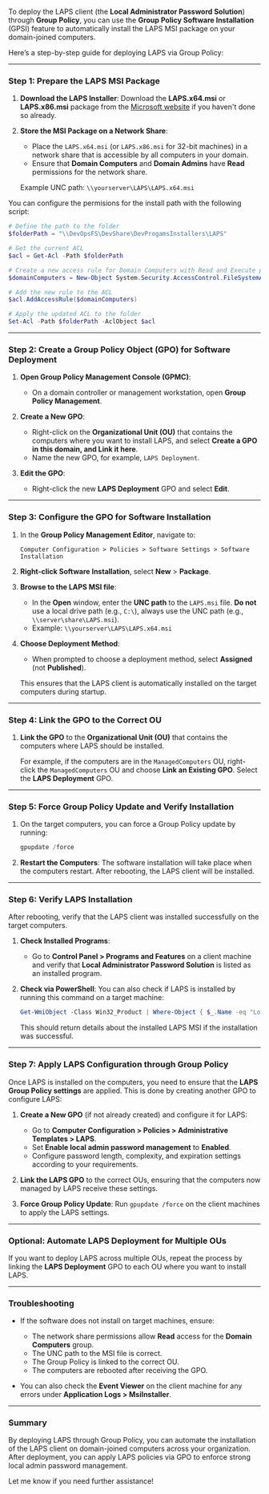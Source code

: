 To deploy the LAPS client (the **Local Administrator Password Solution**) through **Group Policy**, you can use the **Group Policy Software Installation** (GPSI) feature to automatically install the LAPS MSI package on your domain-joined computers.

Here’s a step-by-step guide for deploying LAPS via Group Policy:

---

### **Step 1: Prepare the LAPS MSI Package**

1. **Download the LAPS Installer**:
   Download the **LAPS.x64.msi** or **LAPS.x86.msi** package from the [Microsoft website](https://www.microsoft.com/en-us/download/details.aspx?id=46899) if you haven't done so already.

2. **Store the MSI Package on a Network Share**:
   - Place the `LAPS.x64.msi` (or `LAPS.x86.msi` for 32-bit machines) in a network share that is accessible by all computers in your domain.
   - Ensure that **Domain Computers** and **Domain Admins** have **Read** permissions for the network share.

   Example UNC path: `\\yourserver\LAPS\LAPS.x64.msi`


You can configure the permisions for the install path with the following script:
```powershell
# Define the path to the folder
$folderPath = "\\DevOpsFS\DevShare\DevProgamsInstallers\LAPS"

# Get the current ACL
$acl = Get-Acl -Path $folderPath

# Create a new access rule for Domain Computers with Read and Execute permissions
$domainComputers = New-Object System.Security.AccessControl.FileSystemAccessRule("Domain Computers", "ReadAndExecute", "ContainerInherit,ObjectInherit", "None", "Allow")

# Add the new rule to the ACL
$acl.AddAccessRule($domainComputers)

# Apply the updated ACL to the folder
Set-Acl -Path $folderPath -AclObject $acl
```
---

### **Step 2: Create a Group Policy Object (GPO)** for Software Deployment

1. **Open Group Policy Management Console (GPMC)**:
   - On a domain controller or management workstation, open **Group Policy Management**.

2. **Create a New GPO**:
   - Right-click on the **Organizational Unit (OU)** that contains the computers where you want to install LAPS, and select **Create a GPO in this domain, and Link it here**.
   - Name the new GPO, for example, `LAPS Deployment`.

3. **Edit the GPO**:
   - Right-click the new **LAPS Deployment** GPO and select **Edit**.

---

### **Step 3: Configure the GPO for Software Installation**

1. In the **Group Policy Management Editor**, navigate to:
   ```
   Computer Configuration > Policies > Software Settings > Software Installation
   ```

2. **Right-click Software Installation**, select **New** > **Package**.

3. **Browse to the LAPS MSI file**:
   - In the **Open** window, enter the **UNC path** to the `LAPS.msi` file. **Do not** use a local drive path (e.g., `C:\`), always use the UNC path (e.g., `\\server\share\LAPS.msi`).
   - Example: `\\yourserver\LAPS\LAPS.x64.msi`

4. **Choose Deployment Method**:
   - When prompted to choose a deployment method, select **Assigned** (not **Published**).

   This ensures that the LAPS client is automatically installed on the target computers during startup.

---

### **Step 4: Link the GPO to the Correct OU**

1. **Link the GPO** to the **Organizational Unit (OU)** that contains the computers where LAPS should be installed.

   For example, if the computers are in the `ManagedComputers` OU, right-click the `ManagedComputers` OU and choose **Link an Existing GPO**. Select the **LAPS Deployment** GPO.

---

### **Step 5: Force Group Policy Update and Verify Installation**

1. On the target computers, you can force a Group Policy update by running:

   ```powershell
   gpupdate /force
   ```

2. **Restart the Computers**:
   The software installation will take place when the computers restart. After rebooting, the LAPS client will be installed.

---

### **Step 6: Verify LAPS Installation**

After rebooting, verify that the LAPS client was installed successfully on the target computers.

1. **Check Installed Programs**:
   - Go to **Control Panel > Programs and Features** on a client machine and verify that **Local Administrator Password Solution** is listed as an installed program.

2. **Check via PowerShell**:
   You can also check if LAPS is installed by running this command on a target machine:

   ```powershell
   Get-WmiObject -Class Win32_Product | Where-Object { $_.Name -eq "Local Administrator Password Solution" }
   ```

   This should return details about the installed LAPS MSI if the installation was successful.

---

### **Step 7: Apply LAPS Configuration through Group Policy**

Once LAPS is installed on the computers, you need to ensure that the **LAPS Group Policy settings** are applied. This is done by creating another GPO to configure LAPS:

1. **Create a New GPO** (if not already created) and configure it for LAPS:
   - Go to **Computer Configuration > Policies > Administrative Templates > LAPS**.
   - Set **Enable local admin password management** to **Enabled**.
   - Configure password length, complexity, and expiration settings according to your requirements.

2. **Link the LAPS GPO** to the correct OUs, ensuring that the computers now managed by LAPS receive these settings.

3. **Force Group Policy Update**:
   Run `gpupdate /force` on the client machines to apply the LAPS settings.

---

### **Optional: Automate LAPS Deployment for Multiple OUs**

If you want to deploy LAPS across multiple OUs, repeat the process by linking the **LAPS Deployment** GPO to each OU where you want to install LAPS.

---

### **Troubleshooting**

- If the software does not install on target machines, ensure:
  - The network share permissions allow **Read** access for the **Domain Computers** group.
  - The UNC path to the MSI file is correct.
  - The Group Policy is linked to the correct OU.
  - The computers are rebooted after receiving the GPO.

- You can also check the **Event Viewer** on the client machine for any errors under **Application Logs > MsiInstaller**.

---

### Summary

By deploying LAPS through Group Policy, you can automate the installation of the LAPS client on domain-joined computers across your organization. After deployment, you can apply LAPS policies via GPO to enforce strong local admin password management.

Let me know if you need further assistance!
